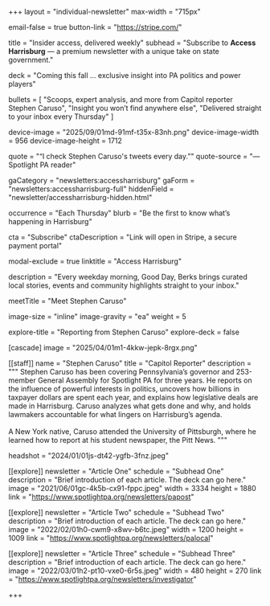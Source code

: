 +++
layout = "individual-newsletter"
max-width = "715px"

email-false = true
button-link = "https://stripe.com/"

title = "Insider access, delivered weekly"
subhead = "Subscribe to **Access Harrisburg** — a premium newsletter with a unique take on state government."

deck = "Coming this fall … exclusive insight into PA politics and power players"

bullets = [
  "Scoops, expert analysis, and more from Capitol reporter Stephen Caruso",
  "Insight you won’t find anywhere else",
  "Delivered straight to your inbox every Thursday"
]

device-image = "2025/09/01md-91mf-t35x-83nh.png"
device-image-width = 956
device-image-height = 1712

quote = "“I check Stephen Caruso's tweets every day.”"
quote-source = "— Spotlight PA reader"

gaCategory = "newsletters:accessharrisburg"
gaForm = "newsletters:accessharrisburg-full"
hiddenField = "newsletter/accessharrisburg-hidden.html"

occurrence = "Each Thursday"
blurb = "Be the first to know what’s happening in Harrisburg"

cta = "Subscribe"
ctaDescription = "Link will open in Stripe, a secure payment portal"

modal-exclude = true
linktitle = "Access Harrisburg"

description = "Every weekday morning, Good Day, Berks brings curated local stories, events and community highlights straight to your inbox."

meetTitle = "Meet Stephen Caruso"

image-size = "inline"
image-gravity = "ea"
weight = 5 

explore-title = "Reporting from Stephen Caruso"
explore-deck = false

[cascade]
image = "2025/04/01m1-4kkw-jepk-8rgx.png" 


[[staff]]
name = "Stephen Caruso"
title = "Capitol Reporter"
description = """
Stephen Caruso has been covering Pennsylvania’s governor and 253-member General Assembly for Spotlight PA for three years. He reports on the influence of powerful interests in politics, uncovers how billions in taxpayer dollars are spent each year, and explains how legislative deals are made in Harrisburg. Caruso analyzes what gets done and why, and holds lawmakers accountable for what lingers on Harrisburg’s agenda.<br><br>A New York native, Caruso attended the University of Pittsburgh, where he learned how to report at his student newspaper, the Pitt News.
"""

headshot = "2024/01/01js-dt42-ygfb-3fnz.jpeg"

[[explore]]
newsletter = "Article One"
schedule = "Subhead One"
description = "Brief introduction of each article. The deck can go here."
image = "2021/06/01gc-4k5b-cx91-fppc.jpeg"
width = 3334
height = 1880
link = "https://www.spotlightpa.org/newsletters/papost"

[[explore]]
newsletter = "Article Two"
schedule = "Subhead Two"
description = "Brief introduction of each article. The deck can go here."
image = "2022/02/01h0-cwm9-x8wv-b6tc.jpeg"
width = 1200
height = 1009
link = "https://www.spotlightpa.org/newsletters/palocal"

[[explore]]
newsletter = "Article Three"
schedule = "Subhead Three"
description = "Brief introduction of each article. The deck can go here."
image = "2022/03/01h2-pt10-vxe0-6r5s.jpeg"
width = 480
height = 270
link = "https://www.spotlightpa.org/newsletters/investigator"

+++

